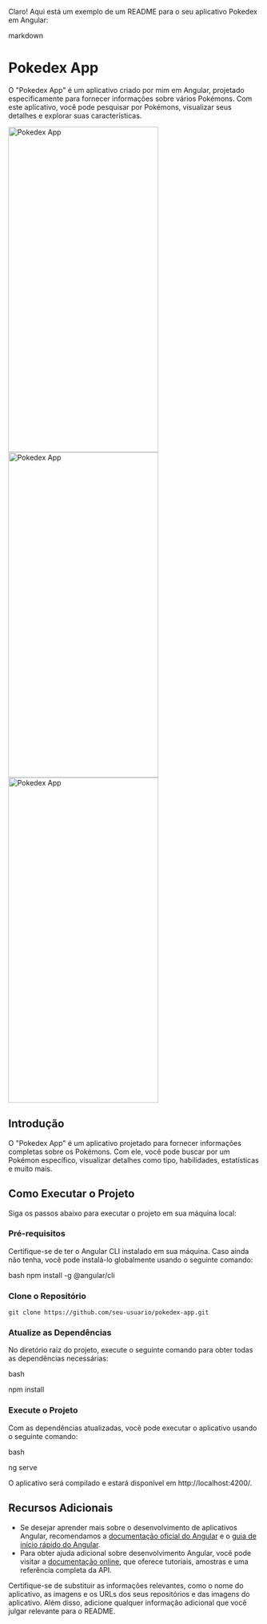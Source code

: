 Claro! Aqui está um exemplo de um README para o seu aplicativo Pokedex em Angular:

markdown

<h1>Pokedex App</h1>

O "Pokedex App" é um aplicativo criado por mim em Angular, projetado especificamente para fornecer informações sobre vários Pokémons. Com este aplicativo, você pode pesquisar por Pokémons, visualizar seus detalhes e explorar suas características.

<img align="center" alt="Pokedex App" height="650" width="300" src="https://example.com/imagem-do-app.png">
<img align="center" alt="Pokedex App" height="650" width="300" src="https://example.com/outra-imagem-do-app.png">
<img align="center" alt="Pokedex App" height="650" width="300" src="https://example.com/mais-uma-imagem-do-app.png">

<h2>Introdução</h2>
<p>O "Pokedex App" é um aplicativo projetado para fornecer informações completas sobre os Pokémons. Com ele, você pode buscar por um Pokémon específico, visualizar detalhes como tipo, habilidades, estatísticas e muito mais.</p>

<h2>Como Executar o Projeto</h2>
<p>Siga os passos abaixo para executar o projeto em sua máquina local:</p>

<h3>Pré-requisitos</h3>
<p>Certifique-se de ter o Angular CLI instalado em sua máquina. Caso ainda não tenha, você pode instalá-lo globalmente usando o seguinte comando:</p>

bash
npm install -g @angular/cli

<h3>Clone o Repositório</h3>
<pre><code>git clone https://github.com/seu-usuario/pokedex-app.git</code></pre>
<h3>Atualize as Dependências</h3>
<p>No diretório raiz do projeto, execute o seguinte comando para obter todas as dependências necessárias:</p>

bash

npm install

<h3>Execute o Projeto</h3>
<p>Com as dependências atualizadas, você pode executar o aplicativo usando o seguinte comando:</p>

bash

ng serve

<p>O aplicativo será compilado e estará disponível em http://localhost:4200/.</p>
<h2>Recursos Adicionais</h2>
<ul>
  <li>Se desejar aprender mais sobre o desenvolvimento de aplicativos Angular, recomendamos a <a href="https://angular.io/tutorial">documentação oficial do Angular</a> e o <a href="https://angular.io/guide/quickstart">guia de início rápido do Angular</a>.</li>
  <li>Para obter ajuda adicional sobre desenvolvimento Angular, você pode visitar a <a href="https://angular.io/docs">documentação online</a>, que oferece tutoriais, amostras e uma referência completa da API.</li>
</ul>


Certifique-se de substituir as informações relevantes, como o nome do aplicativo, as imagens e os URLs dos seus repositórios e das imagens do aplicativo. Além disso, adicione qualquer informação adicional que você julgar relevante para o README.
